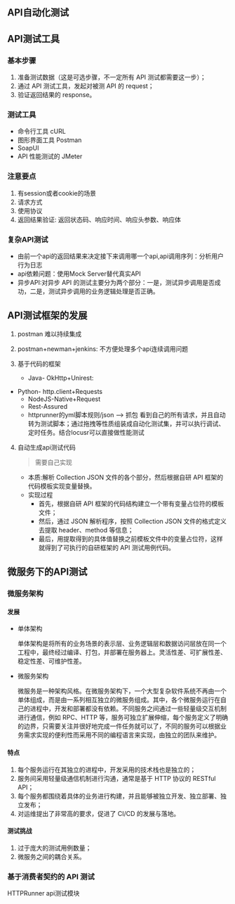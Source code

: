 ## API自动化测试

## API测试工具

### 基本步骤

1. 准备测试数据（这是可选步骤，不一定所有 API 测试都需要这一步）；
2. 通过 API 测试工具，发起对被测 API 的 request；
3. 验证返回结果的 response。

### 测试工具

- 命令行工具 cURL
- 图形界面工具 Postman 
-  SoapUI
- API 性能测试的 JMeter

### 注意要点

1. 有session或者cookie的场景
2. 请求方式
3. 使用协议
4. 返回结果验证: 返回状态码、响应时间、响应头参数、响应体

### 复杂API测试

- 由前一个api的返回结果来决定接下来调用哪一个api,api调用序列：分析用户行为日志
- api依赖问题：使用Mock Server替代真实API
- 异步API:对异步 API 的测试主要分为两个部分：一是，测试异步调用是否成功，二是，测试异步调用的业务逻辑处理是否正确。

## API测试框架的发展

1. postman 难以持续集成

2.  postman+newman+jenkins: 不方便处理多个api连续调用问题

3. 基于代码的框架

   - Java- OkHttp+Unirest:
- Python- http.client+Requests
   - NodeJS-Native+Request
   - Rest-Assured
   - httprunner的yml脚本规则/json --> 抓包 看到自己的所有请求，并且自动转为测试脚本；通过拖拽等性质组装成自动化测试集，并可以执行调试、定时任务。结合locusr可以直接做性能测试

4. 自动生成api测试代码

   > 需要自己实现
   
   - 本质:解析 Collection JSON 文件的各个部分，然后根据自研 API 框架的代码模板实现变量替换。 
   - 实现过程
     - 首先，根据自研 API 框架的代码结构建立一个带有变量占位符的模板文件；
     - 然后，通过 JSON 解析程序，按照 Collection JSON 文件的格式定义去提取 header、method 等信息；
     - 最后，用提取得到的具体值替换之前模板文件中的变量占位符，这样就得到了可执行的自研框架的 API 测试用例代码。
   
   

## 微服务下的API测试

### 微服务架构

#### 发展

- 单体架构

  单体架构是将所有的业务场景的表示层、业务逻辑层和数据访问层放在同一个工程中，最终经过编译、打包，并部署在服务器上。灵活性差、可扩展性差、稳定性差、可维护性差。

- 微服务架构

  微服务是一种架构风格。在微服务架构下，一个大型复杂软件系统不再由一个单体组成，而是由一系列相互独立的微服务组成。其中，各个微服务运行在自己的进程中，开发和部署都没有依赖。不同服务之间通过一些轻量级交互机制进行通信，例如 RPC、HTTP 等，服务可独立扩展伸缩，每个服务定义了明确的边界，只需要关注并很好地完成一件任务就可以了，不同的服务可以根据业务需求实现的便利性而采用不同的编程语言来实现，由独立的团队来维护。

#### 特点

1. 每个服务运行在其独立的进程中，开发采用的技术栈也是独立的；
2. 服务间采用轻量级通信机制进行沟通，通常是基于 HTTP 协议的 RESTful API；
3. 每个服务都围绕着具体的业务进行构建，并且能够被独立开发、独立部署、独立发布；
4. 对运维提出了非常高的要求，促进了 CI/CD 的发展与落地。



#### 测试挑战

1. 过于庞大的测试用例数量；
2. 微服务之间的耦合关系。

### 基于消费者契约的 API 测试





HTTPRunner api测试模块